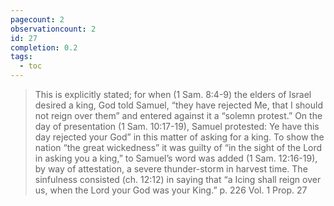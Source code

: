 ```yaml
---
pagecount: 2
observationcount: 2
id: 27
completion: 0.2
tags:
  - toc
---
```

>This is explicitly stated; for when (1 Sam. 8:4-9) the elders of Israel desired a king, God told Samuel, “they have rejected Me, that I should not reign over them” and entered against it a “solemn protest.” On the day of presentation (1 Sam. 10:17-19), Samuel protested: Ye have this day rejected your God” in this matter of asking for a king. To show the nation “the great wickedness” it was guilty of “in the sight of the Lord in asking you a king,” to Samuel’s word was added (1 Sam. 12:16-19), by way of attestation, a severe thunder-storm in harvest time. The sinfulness consisted (ch. 12:12) in saying that “a Icing shall reign over us, when the Lord your God was your King.”
>p. 226 Vol. 1 Prop. 27

